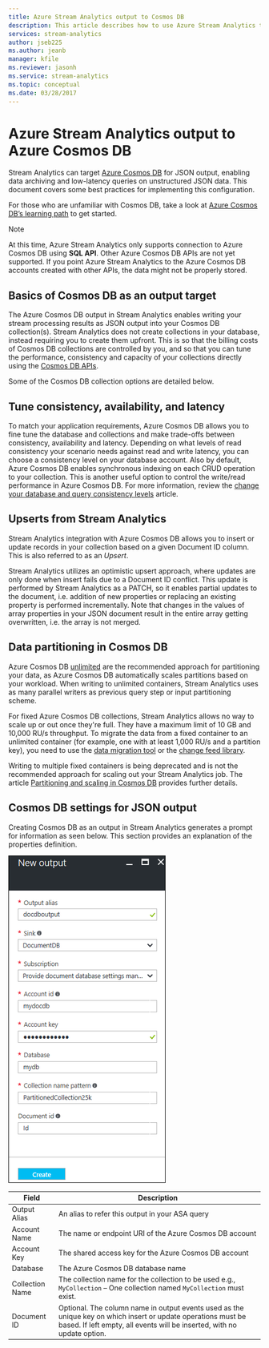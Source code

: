 ```yaml
---
title: Azure Stream Analytics output to Cosmos DB 
description: This article describes how to use Azure Stream Analytics to save output to Azure Cosmos DB for JSON output, for data archiving and low-latency queries on unstructured JSON data.
services: stream-analytics
author: jseb225
ms.author: jeanb
manager: kfile
ms.reviewer: jasonh
ms.service: stream-analytics
ms.topic: conceptual
ms.date: 03/28/2017
---
```

# Azure Stream Analytics output to Azure Cosmos DB  
Stream Analytics can target [Azure Cosmos DB](https://azure.microsoft.com/services/documentdb/) for JSON output, enabling data archiving and low-latency queries on unstructured JSON data. This document covers some best practices for implementing this configuration.

For those who are unfamiliar with Cosmos DB, take a look at [Azure Cosmos DB’s learning path](https://azure.microsoft.com/documentation/learning-paths/documentdb/) to get started. 

> [!Note]
> At this time, Azure Stream Analytics only supports connection to Azure Cosmos DB using **SQL API**.
> Other Azure Cosmos DB APIs are not yet supported. If you point Azure Stream Analytics to the Azure Cosmos DB accounts created with other APIs, the data might not be properly stored. 

## Basics of Cosmos DB as an output target
The Azure Cosmos DB output in Stream Analytics enables writing your stream processing results as JSON output into your Cosmos DB collection(s). Stream Analytics does not create collections in your database, instead requiring you to create them upfront. This is so that the billing costs of Cosmos DB collections are controlled by you, and so that you can tune the performance, consistency and capacity of your collections directly using the [Cosmos DB APIs](https://msdn.microsoft.com/library/azure/dn781481.aspx). 

Some of the Cosmos DB collection options are detailed below.

## Tune consistency, availability, and latency
To match your application requirements, Azure Cosmos DB allows you to fine tune the database and collections and make trade-offs between consistency, availability and latency. Depending on what levels of read consistency your scenario needs against read and write latency, you can choose a consistency level on your database account. Also by default, Azure Cosmos DB enables synchronous indexing on each CRUD operation to your collection. This is another useful option to control the write/read performance in Azure Cosmos DB. For more information, review the [change your database and query consistency levels](../cosmos-db/consistency-levels.md) article.

## Upserts from Stream Analytics
Stream Analytics integration with Azure Cosmos DB allows you to insert or update records in your collection based on a given Document ID column. This is also referred to as an *Upsert*.

Stream Analytics utilizes an optimistic upsert approach, where updates are only done when insert fails due to a Document ID conflict. This update is performed by Stream Analytics as a PATCH, so it enables partial updates to the document, i.e. addition of new properties or replacing an existing property is performed incrementally. Note that changes in the values of array properties in your JSON document result in the entire array getting overwritten, i.e. the array is not merged.

## Data partitioning in Cosmos DB
Azure Cosmos DB [unlimited](../cosmos-db/partition-data.md) are the recommended approach for partitioning your data, as Azure Cosmos DB automatically scales partitions based on your workload. When writing to unlimited containers, Stream Analytics uses as many parallel writers as previous query step or input partitioning scheme.

For fixed Azure Cosmos DB collections, Stream Analytics allows no way to scale up or out once they're full. They have a maximum limit of 10 GB and 10,000 RU/s throughput.  To migrate the data from a fixed container to an unlimited container (for example, one with at least 1,000 RU/s and a partition key), you need to use the [data migration tool](../cosmos-db/import-data.md) or the [change feed library](../cosmos-db/change-feed.md).

Writing to multiple fixed containers is being deprecated and is not the recommended approach for scaling out your Stream Analytics job. The article [Partitioning and scaling in Cosmos DB](../cosmos-db/sql-api-partition-data.md) provides further details.

## Cosmos DB settings for JSON output
Creating Cosmos DB as an output in Stream Analytics generates a prompt for information as seen below. This section provides an explanation of the properties definition.


![documentdb stream analytics output screen](media/stream-analytics-documentdb-output/stream-analytics-documentdb-output-1.png)

Field           | Description 
-------------   | -------------
Output Alias    | An alias to refer this output in your ASA query   
Account Name    | The name or endpoint URI of the Azure Cosmos DB account 
Account Key     | The shared access key for the Azure Cosmos DB account
Database        | The Azure Cosmos DB database name
Collection Name | The collection name for the collection to be used  e.g., `MyCollection` – One collection named `MyCollection` must exist.  
Document ID     | Optional. The column name in output events used as the unique key on which insert or update operations must be based. If left empty, all events will be inserted, with no update option.
